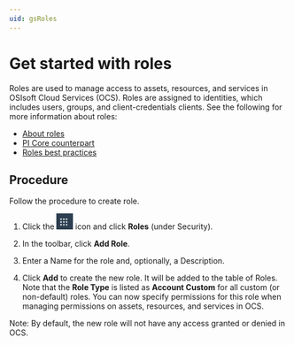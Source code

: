 ```yaml
---
uid: gsRoles
---
```

# Get started with roles

Roles are used to manage access to assets, resources, and services in OSIsoft Cloud Services (OCS). Roles are assigned to identities, which includes users, groups, and client-credentials clients. See the following for more information about roles:

- [About roles](xref:ccRoles)
- [PI Core counterpart](xref:ccRoles#roles-pi-core)
- [Roles best practices](xref:ccRoles#roles-bp)

## Procedure

Follow the procedure to create role.

1. Click the ![Menu icon](images/menu-icon.png) icon and click **Roles** (under Security).

1. In the toolbar, click **Add Role**.

1. Enter a Name for the role and, optionally, a Description.

1. Click **Add** to create the new role. It will be added to the table of Roles. Note that the **Role Type** is listed as **Account Custom** <!-- verify that this is still Account -->for all custom (or non-default) roles. You can now specify permissions for this role when managing permissions on assets, resources, and services in OCS.

Note: By default, the new role will not have any access granted or denied in OCS.
